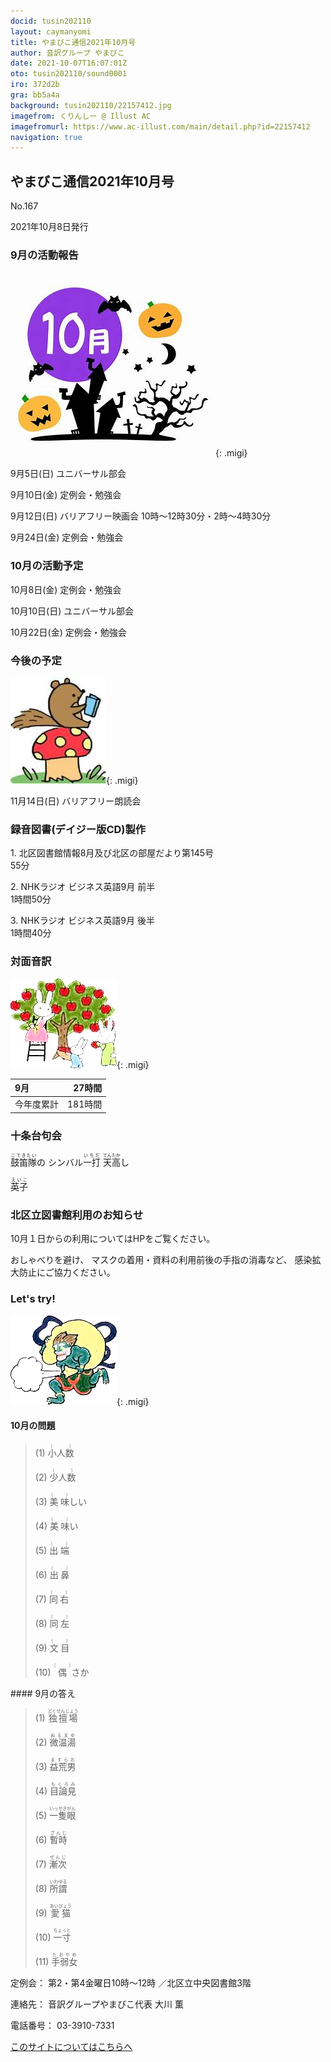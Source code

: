 ```yaml
---
docid: tusin202110
layout: caymanyomi
title: やまびこ通信2021年10月号
author: 音訳グループ やまびこ
date: 2021-10-07T16:07:01Z
oto: tusin202110/sound0001
iro: 372d2b
gra: bb5a4a
background: tusin202110/22157412.jpg
imagefrom: くりんしー @ Illust AC
imagefromurl: https://www.ac-illust.com/main/detail.php?id=22157412
navigation: true
---
```



## <span data-dur="4.21" data-begin="2.750" id="xmri_0001" markdown="1">やまびこ通信2021年10月号</span>

<span data-dur="2.551" data-begin="6.960" id="xmri_0002" markdown="1">No.167</span>

<span data-dur="5.578" data-begin="9.511" id="xmri_0003" markdown="1">2021年10月8日発行</span>


### <span data-dur="3.245" data-begin="20.114" id="xmri_0006" markdown="1">9月の活動報告</span>

![cut1](media/tusin202110/cut1.png){: .migi}

<span data-dur="1.894" data-begin="25.209" id="xmri_0008" markdown="1">9月5日(日)</span>
<span data-dur="2.504" data-begin="27.103" id="xmri_0009" markdown="1">ユニバーサル部会</span>

<span data-dur="1.887" data-begin="29.607" id="xmri_000A" markdown="1">9月10日(金)</span>
<span data-dur="2.986" data-begin="31.494" id="xmri_000B" markdown="1">定例会・勉強会</span>

<span data-dur="2.173" data-begin="34.480" id="xmri_000C" markdown="1">9月12日(日)</span>
<span data-dur="6.292" data-begin="36.653" id="xmri_000D" markdown="1">バリアフリー映画会 10時～12時30分・2時～4時30分</span>

<span data-dur="2.236" data-begin="42.945" id="xmri_000E" markdown="1">9月24日(金)</span>
<span data-dur="4.386" data-begin="45.181" id="xmri_000F" markdown="1">定例会・勉強会</span>


### <span data-dur="3.251" data-begin="49.567" id="xmri_0010" markdown="1">10月の活動予定</span>

<span data-dur="2.024" data-begin="52.818" id="xmri_0011" markdown="1">10月8日(金)</span>
<span data-dur="2.986" data-begin="54.842" id="xmri_0012" markdown="1">定例会・勉強会</span>

<span data-dur="2.054" data-begin="57.828" id="xmri_0013" markdown="1">10月10日(日)</span>
<span data-dur="2.504" data-begin="59.882" id="xmri_0014" markdown="1">ユニバーサル部会</span>

<span data-dur="2.391" data-begin="62.386" id="xmri_0015" markdown="1">10月22日(金)</span>
<span data-dur="4.386" data-begin="64.777" id="xmri_0016" markdown="1">定例会・勉強会</span>


### <span data-dur="2.63" data-begin="69.163" id="xmri_0017" markdown="1">今後の予定</span>

![cut2](media/tusin202110/cut2.png){: .migi}

<span data-dur="2.516" data-begin="73.643" id="xmri_0019" markdown="1">11月14日(日)</span>
<span data-dur="4.183" data-begin="76.159" id="xmri_001A" markdown="1">バリアフリー朗読会</span>


### <span data-dur="4.728" data-begin="80.342" id="xmri_001B" markdown="1">録音図書(デイジー版CD)製作</span>



<span data-dur="0.815" data-begin="86.689" id="xmri_001D" markdown="1">1. </span>
<span data-dur="5.546" data-begin="87.504" id="xmri_001E" markdown="1">北区図書館情報8月及び北区の部屋だより第145号</span>  
<span data-dur="2.196" data-begin="93.050" id="xmri_001F" markdown="1">55分</span>

<span data-dur="0.704" data-begin="95.246" id="xmri_0020" markdown="1">2. </span>
<span data-dur="3.916" data-begin="95.950" id="xmri_0021" markdown="1">NHKラジオ ビジネス英語9月 前半</span>  
<span data-dur="2.601" data-begin="99.866" id="xmri_0022" markdown="1">1時間50分</span>

<span data-dur="0.871" data-begin="102.467" id="xmri_0023" markdown="1">3. </span>
<span data-dur="3.883" data-begin="103.338" id="xmri_0024" markdown="1">NHKラジオ ビジネス英語9月 後半</span>  
<span data-dur="4.067" data-begin="107.221" id="xmri_0025" markdown="1">1時間40分</span>


### <span data-dur="2.666" data-begin="111.288" id="xmri_0026" markdown="1">対面音訳</span>

![cut3](media/tusin202110/cut3.png){: .migi}

<span data-dur="0.972" data-begin="115.804" id="xmri_0028" markdown="1">9月</span>|<span data-dur="2.441" data-begin="116.776" id="xmri_0029" markdown="1">27時間</span>
|:---|---:|
<span data-dur="1.591" data-begin="119.217" id="xmri_002A" markdown="1">今年度累計</span>|<span data-dur="4.194" data-begin="120.808" id="xmri_002B" markdown="1">181時間</span>


### <span data-dur="2.767" data-begin="125.002" id="xmri_002C" markdown="1">十条台句会</span>

<span data-dur="9.306" data-begin="127.769" id="xmri_002D" markdown="1"><ruby>鼓笛隊<rp>(</rp><rt>こてきたい</rt><rp>)</rp></ruby>の シンバル<ruby>一打<rp>(</rp><rt>いちだ</rt><rp>)</rp>
 </ruby><ruby>天<rp>(</rp><rt>てん</rt><rp>)</rp></ruby><ruby>高<rp>(</rp><rt>たか</rt><rp>)</rp></ruby>し</span>


<span data-dur="3.257" data-begin="137.075" id="xmri_002E" markdown="1" class="haigo"><ruby>英子<rp>(</rp><rt>えいこ</rt><rp>)</rp></ruby></span>


### <span data-dur="4.025" data-begin="140.332" id="xmri_002F" markdown="1">北区立図書館利用のお知らせ</span>

<span data-dur="5.975" data-begin="144.357" id="xmri_0030" markdown="1">10月１日からの利用についてはHPをご覧ください。</span>

<span data-dur="1.453" data-begin="150.332" id="xmri_0031" markdown="1">おしゃべりを避け、</span>
<span data-dur="4.362" data-begin="151.785" id="xmri_0032" markdown="1">マスクの着用・資料の利用前後の手指の消毒など、</span>
<span data-dur="5.043" data-begin="156.147" id="xmri_0033" markdown="1">感染拡大防止にご協力ください。</span>


### <span data-dur="2.45" data-begin="161.690" id="xmri_0035" markdown="1">Let's try!</span>

![cut4](media/tusin202110/cut4.png){: .migi}


#### <span data-dur="2.798" data-begin="165.990" id="xmri_0037" markdown="1">10月の問題</span>





<blockquote markdown="1">
(1) <ruby>小人数<rp>(</rp><rt>（　　　）</rt><rp>)</rp></ruby>

(2) <ruby>少人数<rp>(</rp><rt>（　　　）</rt><rp>)</rp></ruby>

(3) <ruby>美味<rp>(</rp><rt>（　　　）</rt><rp>)</rp></ruby>しい

(4) <ruby>美味<rp>(</rp><rt>（　　　）</rt><rp>)</rp></ruby>い

(5) <ruby>出端<rp>(</rp><rt>（　　　）</rt><rp>)</rp></ruby>

(6) <ruby>出鼻<rp>(</rp><rt>（　　　）</rt><rp>)</rp></ruby>

(7) <ruby>同右<rp>(</rp><rt>（　　　）</rt><rp>)</rp></ruby>

(8) <ruby>同左<rp>(</rp><rt>（　　　）</rt><rp>)</rp></ruby>

(9) <ruby>文目<rp>(</rp><rt>（　　　）</rt><rp>)</rp></ruby>

(10) <ruby>偶<rp>(</rp><rt>（　　　）</rt><rp>)</rp></ruby>さか


</blockquote>
#### <span data-dur="2.645" data-begin="173.313" id="xmri_0039" markdown="1">9月の答え</span>

<blockquote markdown="1">
<span data-dur="1.177" data-begin="175.958" id="xmri_003A" markdown="1">(1) </span>
<span data-dur="2.561" data-begin="177.135" id="xmri_003B" markdown="1"><ruby>独擅場<rp>(</rp><rt>どくせんじょう</rt><rp>)</rp></ruby></span>

<span data-dur="1.016" data-begin="179.696" id="xmri_003C" markdown="1">(2) </span>
<span data-dur="2.309" data-begin="180.712" id="xmri_003D" markdown="1"><ruby>微温湯<rp>(</rp><rt>ぬるまゆ</rt><rp>)</rp></ruby></span>

<span data-dur="1.143" data-begin="183.021" id="xmri_003E" markdown="1">(3) </span>
<span data-dur="2.262" data-begin="184.164" id="xmri_003F" markdown="1"><ruby>益荒男<rp>(</rp><rt>ますらお</rt><rp>)</rp></ruby></span>

<span data-dur="1.119" data-begin="186.426" id="xmri_0040" markdown="1">(4) </span>
<span data-dur="2.262" data-begin="187.545" id="xmri_0041" markdown="1"><ruby>目論見<rp>(</rp><rt>もくろみ</rt><rp>)</rp></ruby></span>

<span data-dur="1.046" data-begin="189.807" id="xmri_0042" markdown="1">(5) </span>
<span data-dur="2.444" data-begin="190.853" id="xmri_0043" markdown="1"><ruby>一隻眼<rp>(</rp><rt>いっせきがん</rt><rp>)</rp></ruby></span>

<span data-dur="1.177" data-begin="193.297" id="xmri_0044" markdown="1">(6) </span>
<span data-dur="2.17" data-begin="194.474" id="xmri_0045" markdown="1"><ruby>暫時<rp>(</rp><rt>ざんじ</rt><rp>)</rp></ruby></span>

<span data-dur="1.171" data-begin="196.644" id="xmri_0046" markdown="1">(7) </span>
<span data-dur="2.152" data-begin="197.815" id="xmri_0047" markdown="1"><ruby>漸次<rp>(</rp><rt>ぜんじ</rt><rp>)</rp></ruby></span>

<span data-dur="1.211" data-begin="199.967" id="xmri_0048" markdown="1">(8) </span>
<span data-dur="2.181" data-begin="201.178" id="xmri_0049" markdown="1"><ruby>所謂<rp>(</rp><rt>いわゆる</rt><rp>)</rp></ruby></span>

<span data-dur="1.197" data-begin="203.359" id="xmri_004A" markdown="1">(9) </span>
<span data-dur="2.249" data-begin="204.556" id="xmri_004B" markdown="1"><ruby>愛猫<rp>(</rp><rt>あいびょう</rt><rp>)</rp></ruby></span>

<span data-dur="1.136" data-begin="206.805" id="xmri_004C" markdown="1">(10) </span>
<span data-dur="2.166" data-begin="207.941" id="xmri_004D" markdown="1"><ruby>一寸<rp>(</rp><rt>ちょっと</rt><rp>)</rp></ruby></span>

<span data-dur="1.433" data-begin="210.107" id="xmri_004E" markdown="1">(11) </span>
<span data-dur="2.259" data-begin="211.540" id="xmri_004F" markdown="1"><ruby>手弱女<rp>(</rp><rt>たおやめ</rt><rp>)</rp></ruby></span>

</blockquote>


<span data-dur="1.204" data-begin="213.799" id="xmri_0050" markdown="1">定例会：</span>
<span data-dur="3.238" data-begin="215.003" id="xmri_0051" markdown="1">第2・第4金曜日10時～12時</span>
<span data-dur="3.047" data-begin="218.241" id="xmri_0052" markdown="1">／北区立中央図書館3階</span>  

<span data-dur="1.318" data-begin="221.288" id="xmri_0053" markdown="1">連絡先：</span>
<span data-dur="3.966" data-begin="222.606" id="xmri_0054" markdown="1">音訳グループやまびこ代表 大川 薫</span>  

<span data-dur="1.409" data-begin="226.572" id="xmri_0055" markdown="1">電話番号：</span>
<span data-dur="4.305" data-begin="227.981" id="xmri_0056" markdown="1">03-3910-7331</span>  

<a data-dur="5.93" data-begin="232.286" id="xmri_0057" markdown="1" href="mailto:ymbk2016ml@gmail.com?Subject=やまびこウェブサイトについて">このサイトについてはこちらへ</a>


